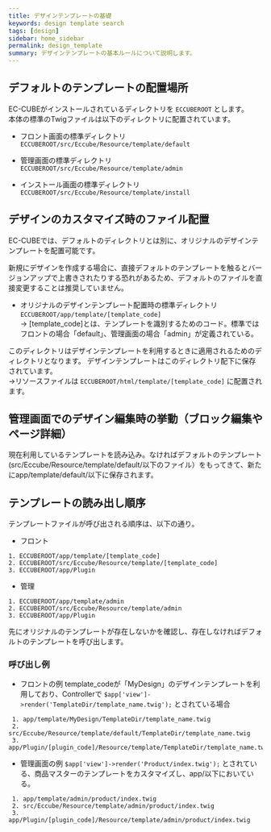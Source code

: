 ```yaml
---
title: デザインテンプレートの基礎
keywords: design template search
tags: [design]
sidebar: home_sidebar
permalink: design_template
summary: デザインテンプレートの基本ルールについて説明します。
---
```


## デフォルトのテンプレートの配置場所

EC-CUBEがインストールされているディレクトリを `ECCUBEROOT` とします。  
本体の標準のTwigファイルは以下のディレクトリに配置されています。

- フロント画面の標準ディレクトリ  
`ECCUBEROOT/src/Eccube/Resource/template/default`

- 管理画面の標準ディレクトリ  
`ECCUBEROOT/src/Eccube/Resource/template/admin`

- インストール画面の標準ディレクトリ  
`ECCUBEROOT/src/Eccube/Resource/template/install`

## デザインのカスタマイズ時のファイル配置

EC-CUBEでは、デフォルトのディレクトリとは別に、オリジナルのデザインテンプレートを配置可能です。  

新規にデザインを作成する場合に、直接デフォルトのテンプレートを触るとバージョンアップで上書きされたりする恐れがあるため、デフォルトのファイルを直接変更することは推奨していません。  

- オリジナルのデザインテンプレート配置時の標準ディレクトリ  
`ECCUBEROOT/app/template/[template_code]`  
→ [template_code]とは、テンプレートを識別するためのコード。標準ではフロントの場合「default」、管理画面の場合「admin」が定義されている。

このディレクトリはデザインテンプレートを利用するときに適用されるためのディレクトリとなります。
デザインテンプレートはこのディレクトリ配下に保存されています。  
→リソースファイルは `ECCUBEROOT/html/template/[template_code]` に配置されます。

## 管理画面でのデザイン編集時の挙動（ブロック編集やページ詳細）

現在利用しているテンプレートを読み込み。なければデフォルトのテンプレート(src/Eccube/Resource/template/default/以下のファイル）をもってきて、新たにapp/template/default/以下に保存されます。  

## テンプレートの読み出し順序

テンプレートファイルが呼び出される順序は、以下の通り。

- フロント

```
1. ECCUBEROOT/app/template/[template_code]
2. ECCUBEROOT/src/Eccube/Resource/template/[template_code]
3. ECCUBEROOT/app/Plugin
```

- 管理

```
1. ECCUBEROOT/app/template/admin
2. ECCUBEROOT/src/Eccube/Resource/template/admin
3. ECCUBEROOT/app/Plugin
```

先にオリジナルのテンプレートが存在しないかを確認し、存在しなければデフォルトのテンプレートを呼び出します。


### 呼び出し例

* フロントの例
template_codeが「MyDesign」のデザインテンプレートを利用しており、Controllerで
`$app['view']->render('TemplateDir/template_name.twig');`  とされている場合

```
 1. app/template/MyDesign/TemplateDir/template_name.twig
 2. src/Eccube/Resource/template/default/TemplateDir/template_name.twig
 3. app/Plugin/[plugin_code]/Resource/template/TemplateDir/template_name.twig
```

* 管理画面の例
`$app['view']->render('Product/index.twig');`  とされている、商品マスターのテンプレートをカスタマイズし、app/以下においている。

```
 1. app/template/admin/product/index.twig
 2. src/Eccube/Resource/template/admin/product/index.twig
 3. app/Plugin/[plugin_code]/Resource/template/admin/product/index.twig
```




